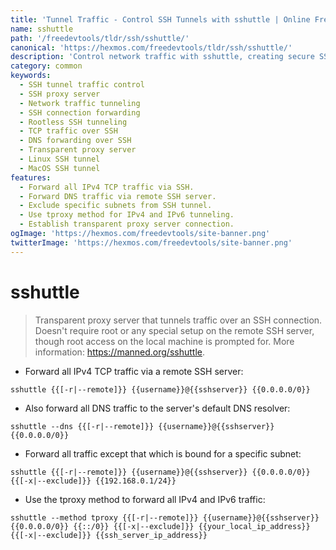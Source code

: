 ```yaml
---
title: 'Tunnel Traffic - Control SSH Tunnels with sshuttle | Online Free DevTools by Hexmos'
name: sshuttle
path: '/freedevtools/tldr/ssh/sshuttle/'
canonical: 'https://hexmos.com/freedevtools/tldr/ssh/sshuttle/'
description: 'Control network traffic with sshuttle, creating secure SSH tunnels effortlessly. Forward TCP, DNS, and other protocols. Free online tool, no registration required.'
category: common
keywords:
  - SSH tunnel traffic control
  - SSH proxy server
  - Network traffic tunneling
  - SSH connection forwarding
  - Rootless SSH tunneling
  - TCP traffic over SSH
  - DNS forwarding over SSH
  - Transparent proxy server
  - Linux SSH tunnel
  - MacOS SSH tunnel
features:
  - Forward all IPv4 TCP traffic via SSH.
  - Forward DNS traffic via remote SSH server.
  - Exclude specific subnets from SSH tunnel.
  - Use tproxy method for IPv4 and IPv6 tunneling.
  - Establish transparent proxy server connection.
ogImage: 'https://hexmos.com/freedevtools/site-banner.png'
twitterImage: 'https://hexmos.com/freedevtools/site-banner.png'
---
```


# sshuttle

> Transparent proxy server that tunnels traffic over an SSH connection.
> Doesn't require root or any special setup on the remote SSH server, though root access on the local machine is prompted for.
> More information: <https://manned.org/sshuttle>.

- Forward all IPv4 TCP traffic via a remote SSH server:

`sshuttle {{[-r|--remote]}} {{username}}@{{sshserver}} {{0.0.0.0/0}}`

- Also forward all DNS traffic to the server's default DNS resolver:

`sshuttle --dns {{[-r|--remote]}} {{username}}@{{sshserver}} {{0.0.0.0/0}}`

- Forward all traffic except that which is bound for a specific subnet:

`sshuttle {{[-r|--remote]}} {{username}}@{{sshserver}} {{0.0.0.0/0}} {{[-x|--exclude]}} {{192.168.0.1/24}}`

- Use the tproxy method to forward all IPv4 and IPv6 traffic:

`sshuttle --method tproxy {{[-r|--remote]}} {{username}}@{{sshserver}} {{0.0.0.0/0}} {{::/0}} {{[-x|--exclude]}} {{your_local_ip_address}} {{[-x|--exclude]}} {{ssh_server_ip_address}}`
